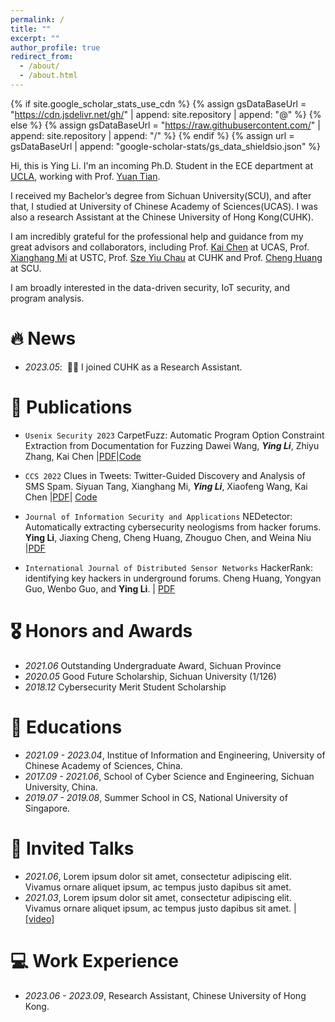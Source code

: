```yaml
---
permalink: /
title: ""
excerpt: ""
author_profile: true
redirect_from: 
  - /about/
  - /about.html
---
```


{% if site.google_scholar_stats_use_cdn %}
{% assign gsDataBaseUrl = "https://cdn.jsdelivr.net/gh/" | append: site.repository | append: "@" %}
{% else %}
{% assign gsDataBaseUrl = "https://raw.githubusercontent.com/" | append: site.repository | append: "/" %}
{% endif %}
{% assign url = gsDataBaseUrl | append: "google-scholar-stats/gs_data_shieldsio.json" %}

<span class='anchor' id='about-me'></span>

Hi, this is Ying Li. I'm an incoming Ph.D. Student in the ECE department at [UCLA](https://www.ee.ucla.edu/), working with Prof. [Yuan Tian](https://www.ytian.info/). 

I received my Bachelor’s degree from Sichuan University(SCU), and after that, I studied at University of Chinese Academy of Sciences(UCAS). I was also a research Assistant at the Chinese University of Hong Kong(CUHK). 

I am incredibly grateful for the professional help and guidance from my great advisors and collaborators, including Prof. [Kai Chen](http://kaichen.org/) at UCAS, Prof. [Xianghang Mi](https://xianghang.me/) at USTC, Prof. [Sze Yiu Chau](https://szeyiuchau.github.io/) at CUHK and Prof. [Cheng Huang](https://chenghuang.org/) at SCU.

I am broadly interested in the data-driven security, IoT security, and program analysis.

# 🔥 News
- *2023.05*: &nbsp;🎉🎉 I joined CUHK as a Research Assistant.
<!-- - *2022.02*: &nbsp;🎉🎉 Lorem ipsum dolor sit amet, consectetur adipiscing elit. Vivamus ornare aliquet ipsum, ac tempus justo dapibus sit amet.  -->

# 📝 Publications 

- ``Usenix Security 2023`` CarpetFuzz: Automatic Program Option Constraint Extraction from Documentation for Fuzzing Dawei Wang, ***Ying Li***, Zhiyu Zhang, Kai Chen  |[PDF](https://www.usenix.org/conference/usenixsecurity23/presentation/wang-dawei)|[Code](https://github.com/waugustus/CarpetFuzz)
  
- ``CCS 2022`` Clues in Tweets: Twitter-Guided Discovery and Analysis of SMS Spam. Siyuan Tang, Xianghang Mi,  ***Ying Li***, Xiaofeng Wang, Kai Chen |[PDF](https://dl.acm.org/doi/abs/10.1145/3548606.3559351)| [Code](https://sites.google.com/view/twitterspamsms)

- ``Journal of Information Security and Applications`` NEDetector: Automatically extracting cybersecurity neologisms from hacker forums. **Ying Li**, Jiaxing Cheng, Cheng Huang, Zhouguo Chen, and Weina Niu |[PDF](https://www.sciencedirect.com/science/article/abs/pii/S2214212621000302)

- ``International Journal of Distributed Sensor Networks`` HackerRank: identifying key hackers in underground forums. Cheng Huang, Yongyan Guo, Wenbo Guo, and **Ying Li**. | [PDF](https://journals.sagepub.com/doi/pdf/10.1177/15501477211015145)


# 🎖 Honors and Awards
- *2021.06* Outstanding Undergraduate Award, Sichuan Province
- *2020.05* Good Future Scholarship, Sichuan University (1/126)
- *2018.12* Cybersecurity Merit Student Scholarship

# 📖 Educations
- *2021.09 - 2023.04*, Institue of Information and Engineering, University of Chinese Academy of Sciences, China.
- *2017.09 - 2021.06*, School of Cyber Science and Engineering, Sichuan University, China.
- *2019.07 - 2019.08*, Summer School in CS, National University of Singapore.

# 💬 Invited Talks
- *2021.06*, Lorem ipsum dolor sit amet, consectetur adipiscing elit. Vivamus ornare aliquet ipsum, ac tempus justo dapibus sit amet. 
- *2021.03*, Lorem ipsum dolor sit amet, consectetur adipiscing elit. Vivamus ornare aliquet ipsum, ac tempus justo dapibus sit amet.  \| [\[video\]](https://github.com/)

# 💻 Work Experience
- *2023.06 - 2023.09*, Research Assistant, Chinese University of Hong Kong.